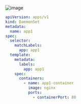 ![image](https://github.com/user-attachments/assets/a73a3587-0f83-4769-928f-e2bb150fc77d)

```yaml
apiVersion: apps/v1
kind: DaemonSet
metadata:
  name: app1
spec:
  selector:
    matchLabels:
      app: app1
  template:
    metadata:
      labels:
        app: app1
    spec:
      containers:
        - name: app1-container
          image: nginx
          ports:
            - containerPort: 80
```

